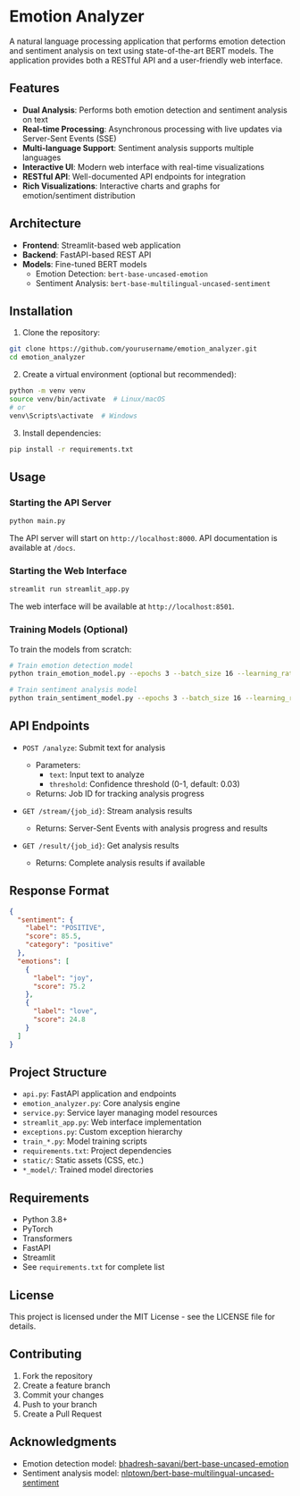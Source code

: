 # Emotion Analyzer

A natural language processing application that performs emotion detection and sentiment analysis on text using state-of-the-art BERT models. The application provides both a RESTful API and a user-friendly web interface.

## Features

- **Dual Analysis**: Performs both emotion detection and sentiment analysis on text
- **Real-time Processing**: Asynchronous processing with live updates via Server-Sent Events (SSE)
- **Multi-language Support**: Sentiment analysis supports multiple languages
- **Interactive UI**: Modern web interface with real-time visualizations
- **RESTful API**: Well-documented API endpoints for integration
- **Rich Visualizations**: Interactive charts and graphs for emotion/sentiment distribution

## Architecture

- **Frontend**: Streamlit-based web application
- **Backend**: FastAPI-based REST API
- **Models**: Fine-tuned BERT models
  - Emotion Detection: `bert-base-uncased-emotion`
  - Sentiment Analysis: `bert-base-multilingual-uncased-sentiment`

## Installation

1. Clone the repository:

```bash
git clone https://github.com/yourusername/emotion_analyzer.git
cd emotion_analyzer
```

2. Create a virtual environment (optional but recommended):

```bash
python -m venv venv
source venv/bin/activate  # Linux/macOS
# or
venv\Scripts\activate  # Windows
```

3. Install dependencies:

```bash
pip install -r requirements.txt
```

## Usage

### Starting the API Server

```bash
python main.py
```

The API server will start on `http://localhost:8000`. API documentation is available at `/docs`.

### Starting the Web Interface

```bash
streamlit run streamlit_app.py
```

The web interface will be available at `http://localhost:8501`.

### Training Models (Optional)

To train the models from scratch:

```bash
# Train emotion detection model
python train_emotion_model.py --epochs 3 --batch_size 16 --learning_rate 2e-5

# Train sentiment analysis model
python train_sentiment_model.py --epochs 3 --batch_size 16 --learning_rate 2e-5
```

## API Endpoints

- `POST /analyze`: Submit text for analysis
  - Parameters:
    - `text`: Input text to analyze
    - `threshold`: Confidence threshold (0-1, default: 0.03)
  - Returns: Job ID for tracking analysis progress

- `GET /stream/{job_id}`: Stream analysis results
  - Returns: Server-Sent Events with analysis progress and results

- `GET /result/{job_id}`: Get analysis results
  - Returns: Complete analysis results if available

## Response Format

```json
{
  "sentiment": {
    "label": "POSITIVE",
    "score": 85.5,
    "category": "positive"
  },
  "emotions": [
    {
      "label": "joy",
      "score": 75.2
    },
    {
      "label": "love",
      "score": 24.8
    }
  ]
}
```

## Project Structure

- `api.py`: FastAPI application and endpoints
- `emotion_analyzer.py`: Core analysis engine
- `service.py`: Service layer managing model resources
- `streamlit_app.py`: Web interface implementation
- `exceptions.py`: Custom exception hierarchy
- `train_*.py`: Model training scripts
- `requirements.txt`: Project dependencies
- `static/`: Static assets (CSS, etc.)
- `*_model/`: Trained model directories

## Requirements

- Python 3.8+
- PyTorch
- Transformers
- FastAPI
- Streamlit
- See `requirements.txt` for complete list

## License

This project is licensed under the MIT License - see the LICENSE file for details.

## Contributing

1. Fork the repository
2. Create a feature branch
3. Commit your changes
4. Push to your branch
5. Create a Pull Request

## Acknowledgments

- Emotion detection model: [bhadresh-savani/bert-base-uncased-emotion](https://huggingface.co/bhadresh-savani/bert-base-uncased-emotion)
- Sentiment analysis model: [nlptown/bert-base-multilingual-uncased-sentiment](https://huggingface.co/nlptown/bert-base-multilingual-uncased-sentiment)
